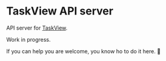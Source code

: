 # TaskView API server

API server for [TaskView](https://github.com/Gimanh/handscream).  

Work in progress.

If you can help you are welcome, you know ho to do it here. :muscle:   
